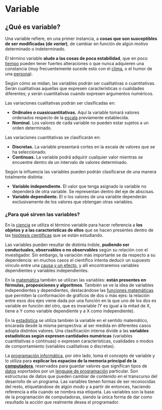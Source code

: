 # Variable

## ¿Qué es variable?

Una variable refiere, en una primer instancia, a **cosas que son susceptibles de ser modificadas (de _variar_)**, de cambiar en función de algún motivo determinado o indeterminado.

El término variable **alude a las cosas de poca estabilidad**, que en poco [tiempo](https://concepto.de/tiempo/) pueden tener fuertes alteraciones o que nunca adquieren una constancia (muy frecuentemente sucede esto con el [clima](https://concepto.de/clima-2/), o el humor de una [persona](https://concepto.de/persona-2/)).

Según cómo se midan, las variables podrán ser cualitativas o cuantitativas. Serán cualitativas aquellas que expresen características o cualidades diferentes; y serán cuantitativas cuando expresen argumentos numéricos.

Las variaciones cualitativas podrán ser clasificadas en:

-   **Ordinales o cuasicuantitativas.** Aquí la variable tomará valores ordenados respecto de la [escala](https://concepto.de/escala/) previamente establecida.
-   **Nominal.** Los valores de cada variable no pueden estar sujetos a un orden determinado.

Las variaciones cuantitativas se clasificarán en:

-   **Discretas.** La variable presentará cortes en la escala de valores que se ha seleccionado.
-   **Continuas.** La variable podrá adquirir cualquier valor mientras se encuentre dentro de un intervalo de valores determinado.

Según la influencia las variables pueden podrán clasificarse de una manera totalmente distinta:

-   **Variable independiente.** El valor que tenga asignado la variable no dependerá de otra variable. Se representan dentro del eje de abscisas.
-   **Variable dependiente.** El o los valores de una variable dependerán exclusivamente de los valores que obtengan otras variables.

### ¿Para qué sirven las variables?

En la [ciencia](https://concepto.de/ciencia/) se utiliza el término variable para hacer referencia a **los objetos y a las características de ellos** que se hacen presentes dentro de las [hipótesis científicas](https://concepto.de/hipotesis/) que se están estudiando.

Las variables pueden resultar de distinta índole, **pudiendo ser conductuales, observables o no observables** según su relación con el investigador. Sin embargo, la variación más importante se da respecto a su dependencia: en muchos casos el científico intenta deducir un supuesto vínculo entre una [causa y un efecto](https://concepto.de/causa-y-efecto/), y allí encontraremos variables dependientes y variables independientes.

En la [matemática](https://concepto.de/matematicas/) también se utilizan las variables: **están presentes en fórmulas, proposiciones y algoritmos**. También se ve la idea de variables independientes y dependientes, destacándose las [funciones matemáticas](https://concepto.de/funcion-matematica/) que permiten la conformación de gráficos de dos o más ejes: la relación entre esos dos ejes viene dada por una función en la que uno de los dos es variable en función del otro, que es invariable (Y es igual a la mitad de X, tiene a Y como variable dependiente y a X como independiente).

En la [estadística](https://concepto.de/estadistica-inferencial/) se utiliza también la variable en el sentido matemático, encarada desde la misma perspectiva: al ser medida en diferentes casos adopta distintos valores. Una clasificación interna divide a las **variables estadísticas según expresen cantidades numéricas** (variables cuantitativas o continuas) o expresen características, cualidades o modos de comportamiento (variables cualitativas o discretas).

La [programación informática](https://concepto.de/programacion/), por otro lado, toma el concepto de variable y lo utiliza para **explicar los espacios de la memoria principal de la [computadora](https://concepto.de/computadora/)**, reservados para guardar valores que significan tipos de [datos](https://concepto.de/dato-en-informatica/) soportados por un [lenguaje de programación](https://concepto.de/lenguaje-de-programacion/) particular. Son estructuras de datos que pueden cambiar de contenido en el transcurso del desarrollo de un programa. Las variables tienen formas de ser reconocidas del resto, etiquetándose de algún modo y a partir de entonces, haciendo referencia a ella cuando se nombra esa etiqueta. Las variables son la base de la programación de computadoras, siendo la única forma de dar como resultado la acción que realmente desea el programador.